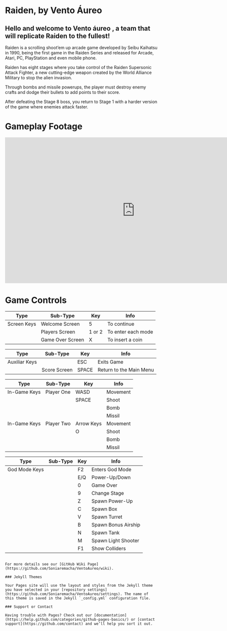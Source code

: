 # Raiden, by Vento Áureo

## Hello and welcome to Vento áureo , a team that will replicate Raiden to the fullest!

Raiden is a scrolling shoot’em up arcade game developed by Seibu Kaihatsu in 1990, being the first game in the Raiden Series and released for Arcade, Atari, PC, PlayStation and even mobile phone.

Raiden has eight stages where you take control of the Raiden Supersonic Attack Fighter, a new cutting-edge weapon created by the World Alliance Military to stop the alien invasion.

Through bombs and missile powerups, the player must destroy enemy crafts and dodge their bullets to add points to their score.

After defeating the Stage 8 boss, you return to Stage 1 with a harder version of the game where enemies attack faster.


# Gameplay Footage

<iframe width="854" height="480" src="https://www.youtube.com/embed/lAIGb1lfpBw" frameborder="0" allowfullscreen></iframe>


# Game Controls

|Type|Sub-Type|Key|Info|
|----|--------|--------|-----|
|Screen Keys| Welcome Screen   | 5  | To continue |
|           | Players Screen   | 1 or 2  | To enter each mode |
|           | Game Over Screen | X  | To insert a coin |


|Type|Sub-Type|Key|Info|
|----|--------|--------|-----|
| Auxiliar Keys | | ESC | Exits Game |
|               | Score Screen | SPACE | Return to the Main Menu |


|Type|Sub-Type|Key|Info|
|----|--------|--------|-----|
| In-Game Keys  | Player One | WASD | Movement |
|               |            | SPACE | Shoot |
|               |            | | Bomb |
|               |            | | Missil |
| In-Game Keys  | Player Two | Arrow Keys | Movement |
|               |            | O | Shoot |
|               |            | | Bomb |
|               |            | | Missil |


|Type|Sub-Type|Key|Info|
|----|--------|--------|-----|
| God Mode Keys | | F2 | Enters God Mode |
| || E/Q | Power-Up/Down |
| ||  0  | Game Over|
| ||  9  | Change Stage|
| ||  Z  | Spawn Power-Up|
| ||   C | Spawn Box|
| ||    V| Spawn Turret|
| ||    B| Spawn Bonus Airship|
| ||    N| Spawn Tank|
| ||    M| Spawn Light Shooter|
| ||   F1| Show Colliders| 


```

For more details see our [GitHub Wiki Page](https://github.com/Soniaremacha/VentoAureo/wiki).

### Jekyll Themes

Your Pages site will use the layout and styles from the Jekyll theme you have selected in your [repository settings](https://github.com/Soniaremacha/VentoAureo/settings). The name of this theme is saved in the Jekyll `_config.yml` configuration file.

### Support or Contact

Having trouble with Pages? Check out our [documentation](https://help.github.com/categories/github-pages-basics/) or [contact support](https://github.com/contact) and we’ll help you sort it out.
